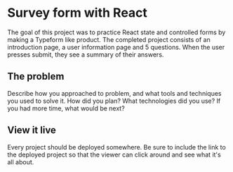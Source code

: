 # Survey form with React

The goal of this project was to practice React state and controlled forms by making a Typeform like product. The completed project consists of an introduction page, a user information page and 5 questions. When the user presses submit, they see a summary of their answers.

## The problem

Describe how you approached to problem, and what tools and techniques you used to solve it. How did you plan? What technologies did you use? If you had more time, what would be next?

## View it live

Every project should be deployed somewhere. Be sure to include the link to the deployed project so that the viewer can click around and see what it's all about.
